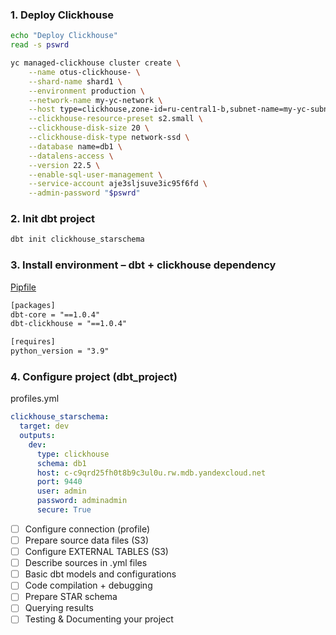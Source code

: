 
### 1. Deploy Clickhouse

```bash
echo "Deploy Clickhouse"
read -s pswrd

yc managed-clickhouse cluster create \
	--name otus-clickhouse- \
	--shard-name shard1 \
	--environment production \
	--network-name my-yc-network \
    --host type=clickhouse,zone-id=ru-central1-b,subnet-name=my-yc-subnet-b \
	--clickhouse-resource-preset s2.small \
	--clickhouse-disk-size 20 \
	--clickhouse-disk-type network-ssd \
	--database name=db1 \
	--datalens-access \
	--version 22.5 \
	--enable-sql-user-management \
	--service-account aje3sljsuve3ic95f6fd \
	--admin-password "$pswrd" 
```

### 2. Init dbt project

```bash
dbt init clickhouse_starschema
```

### 3. Install environment – dbt + clickhouse dependency

[Pipfile](Pipfile)

```txt
[packages]
dbt-core = "==1.0.4"
dbt-clickhouse = "==1.0.4"

[requires]
python_version = "3.9"
```

### 4. Configure project (dbt_project)

profiles.yml
```yml
clickhouse_starschema:
  target: dev
  outputs:
    dev:
      type: clickhouse
      schema: db1
      host: c-c9qrd25fh0t8b9c3ul0u.rw.mdb.yandexcloud.net
      port: 9440
      user: admin
      password: adminadmin
      secure: True
```



- [ ] Configure connection (profile)
- [ ] Prepare source data files (S3)
- [ ] Configure EXTERNAL TABLES (S3)
- [ ] Describe sources in .yml files
- [ ] Basic dbt models and configurations
- [ ] Code compilation + debugging
- [ ] Prepare STAR schema
- [ ] Querying results
- [ ] Testing & Documenting your project